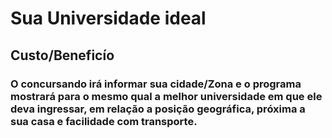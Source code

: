 # Sua Universidade ideal
## Custo/Beneficío
### O concursando irá informar sua cidade/Zona e o programa mostrará para o mesmo qual a melhor universidade em que ele deva ingressar, em relação a posição geográfica, próxima a sua casa e facilidade com transporte. 
